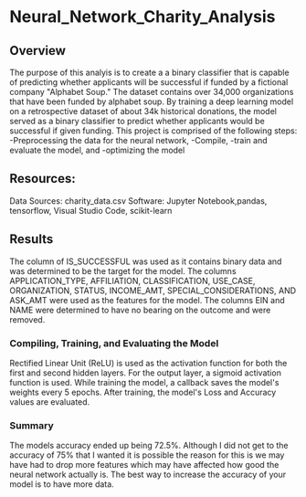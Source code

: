 # Neural_Network_Charity_Analysis

## Overview


The purpose of this analyis is to create a a binary classifier that is capable of predicting whether applicants will be successful if funded by a fictional company "Alphabet Soup." The dataset contains over 34,000 organizations that have been funded by alphabet soup. By training a deep learning model on a retrospective dataset of about 34k historical donations, the model served as a binary classifier to predict whether applicants would be successful if given funding. This project is comprised of the following steps:
      -Preprocessing the data for the neural network, 
      -Compile,
      -train and evaluate the model, and
      -optimizing the model
 
##  Resources:

Data Sources: 
charity_data.csv
Software:
Jupyter Notebook,pandas, tensorflow, Visual Studio Code, scikit-learn

## Results 

The column of IS_SUCCESSFUL was used as it contains binary data and was determined to be the target for the model.
The columns APPLICATION_TYPE, AFFILIATION, CLASSIFICATION, USE_CASE, ORGANIZATION, STATUS, INCOME_AMT, SPECIAL_CONSIDERATIONS, AND ASK_AMT were used as the features for the model.
The columns EIN and NAME were determined to have no bearing on the outcome and were removed.      

### Compiling, Training, and Evaluating the Model

Rectified Linear Unit (ReLU) is used as the activation function for both the first and second hidden layers. For the output layer, a sigmoid activation function is used. While training the model, a callback saves the model's weights every 5 epochs. After training, the model's Loss and Accuracy values are evaluated.

###  Summary

The models accuracy ended up being 72.5%.  Although I did not get to the accuracy of 75% that I wanted it is possible the reason for this is we may have had to drop more features which may have affected how good the neural network actually is. The best way to increase the accuracy of your model is to have more data. 
